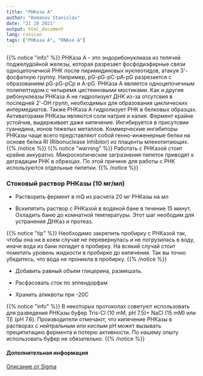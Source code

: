 ```yaml
---
title: "РНКаза А"
author: "Romanov Stanislav"
date: "21 10 2021"
output: html_document
lang: russian
tags: ["РНКаза А", "RNAse A"]
---
```


{{% notice "info" %}}
РНКаза А - это эндорибонуклиаза из телячей поджелудойной железы, которая разрезает фосфодиэфирные связи одноцепочечной РНК после пиримидиновых нуклеотидов, атакуя 3'-фосфатную группу. Например, pG-pG-pC-pA-pG разрезается с образованием pG-pG-pCp и А-pG. РНКаза А является одноцепочечным полипептидом с четыремя цистеиновыми мостиками. Как и другие рибонуклеазы РНКаза А не гидролизует ДНК из-за отсутсвия в последней 2'-OH групп, необходимых для образования циклических интермедиатов. Также РНКаза А гидролизует РНК в белковых образцах. Активаторами РНКазы являются соли натрия и калия. Фермент крайне устойчив, выдерживает даже кипячение. Ингибируется в присутсвии гуанидина, ионов тяжелых металлов. Коммерческие ингибиторы РНКазы чаще всего представляют собой генно-инженерные белки на основе белка RI (Ribonuclease Inhibitor) из плаценты млекопитающих.
{{% /notice %}}
{{% notice "warning" %}}
Работать с РНКазой стоит крайне аккуратно. Микроскопические загразнения пипеток приводят к деградации РНК в образцах. По этой причине для работы с РНК используются отдельные пипетки.
{{% /notice %}}

### Стоковый раствор РНКазы (10 мг/мл)

-   Растворить фермент в mQ из расчета 20 мг РНКазы на мл

-   Вскипятить раствор с РНКазой в водяной бане в течение 15 минут. Охладить баню до комнатной температуры. Этот шаг неободим для устранения ДНКаз и протеаз.

{{% notice "tip" %}}
Необходимо закрепить пробирку с РНКазой так, чтобы она ни в коем случае не перевернулась и не погрузилась в воду, иначе вода из бани попадет в пробирку. На всякий случай стоит пометить уровень жидкости в пробирке до кипячения. Так вы точно убедитесь, что вода не проникла в пробирку.
{{% /notice %}}

-   Добавить равный объем глицерина, размешать.

-   Расфасовать сток по эппендорфам

-   Хранить аликвоты при -20С

{{% notice "info" %}}
В некоторых протоколах советуют использовать для разведения РНКазы буфер Tris-Cl (10 mM, pH 7.5)+ NaCl (15 mM) или TE (pH 7.6). Производители отмечают, что кипячение РНКазы в растворах с нейтральным или кислым pH может вызывать преципитацию фермента и потерю активности. По нашему опыту использовать буфер не обязательно.
{{% /notice %}}

#### Дополнительная информация

[Описание от Sigma](https://www.sigmaaldrich.com/deepweb/assets/sigmaaldrich/product/documents/495/277/r6513dat.pdf)
